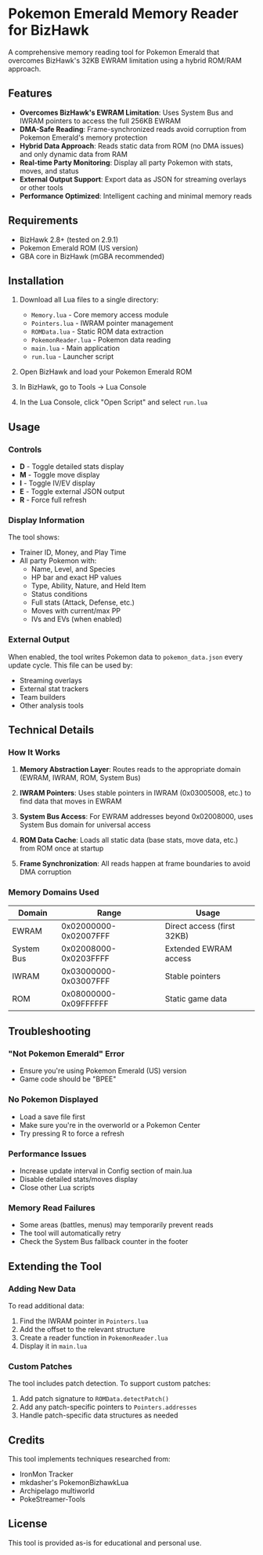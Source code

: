 # Pokemon Emerald Memory Reader for BizHawk

A comprehensive memory reading tool for Pokemon Emerald that overcomes BizHawk's 32KB EWRAM limitation using a hybrid ROM/RAM approach.

## Features

- **Overcomes BizHawk's EWRAM Limitation**: Uses System Bus and IWRAM pointers to access the full 256KB EWRAM
- **DMA-Safe Reading**: Frame-synchronized reads avoid corruption from Pokemon Emerald's memory protection
- **Hybrid Data Approach**: Reads static data from ROM (no DMA issues) and only dynamic data from RAM
- **Real-time Party Monitoring**: Display all party Pokemon with stats, moves, and status
- **External Output Support**: Export data as JSON for streaming overlays or other tools
- **Performance Optimized**: Intelligent caching and minimal memory reads

## Requirements

- BizHawk 2.8+ (tested on 2.9.1)
- Pokemon Emerald ROM (US version)
- GBA core in BizHawk (mGBA recommended)

## Installation

1. Download all Lua files to a single directory:
   - `Memory.lua` - Core memory access module
   - `Pointers.lua` - IWRAM pointer management
   - `ROMData.lua` - Static ROM data extraction
   - `PokemonReader.lua` - Pokemon data reading
   - `main.lua` - Main application
   - `run.lua` - Launcher script

2. Open BizHawk and load your Pokemon Emerald ROM

3. In BizHawk, go to Tools → Lua Console

4. In the Lua Console, click "Open Script" and select `run.lua`

## Usage

### Controls

- **D** - Toggle detailed stats display
- **M** - Toggle move display
- **I** - Toggle IV/EV display
- **E** - Toggle external JSON output
- **R** - Force full refresh

### Display Information

The tool shows:
- Trainer ID, Money, and Play Time
- All party Pokemon with:
  - Name, Level, and Species
  - HP bar and exact HP values
  - Type, Ability, Nature, and Held Item
  - Status conditions
  - Full stats (Attack, Defense, etc.)
  - Moves with current/max PP
  - IVs and EVs (when enabled)

### External Output

When enabled, the tool writes Pokemon data to `pokemon_data.json` every update cycle. This file can be used by:
- Streaming overlays
- External stat trackers
- Team builders
- Other analysis tools

## Technical Details

### How It Works

1. **Memory Abstraction Layer**: Routes reads to the appropriate domain (EWRAM, IWRAM, ROM, System Bus)

2. **IWRAM Pointers**: Uses stable pointers in IWRAM (0x03005008, etc.) to find data that moves in EWRAM

3. **System Bus Access**: For EWRAM addresses beyond 0x02008000, uses System Bus domain for universal access

4. **ROM Data Cache**: Loads all static data (base stats, move data, etc.) from ROM once at startup

5. **Frame Synchronization**: All reads happen at frame boundaries to avoid DMA corruption

### Memory Domains Used

| Domain | Range | Usage |
|--------|-------|-------|
| EWRAM | 0x02000000-0x02007FFF | Direct access (first 32KB) |
| System Bus | 0x02008000-0x0203FFFF | Extended EWRAM access |
| IWRAM | 0x03000000-0x03007FFF | Stable pointers |
| ROM | 0x08000000-0x09FFFFFF | Static game data |

## Troubleshooting

### "Not Pokemon Emerald" Error
- Ensure you're using Pokemon Emerald (US) version
- Game code should be "BPEE"

### No Pokemon Displayed
- Load a save file first
- Make sure you're in the overworld or a Pokemon Center
- Try pressing R to force a refresh

### Performance Issues
- Increase update interval in Config section of main.lua
- Disable detailed stats/moves display
- Close other Lua scripts

### Memory Read Failures
- Some areas (battles, menus) may temporarily prevent reads
- The tool will automatically retry
- Check the System Bus fallback counter in the footer

## Extending the Tool

### Adding New Data

To read additional data:

1. Find the IWRAM pointer in `Pointers.lua`
2. Add the offset to the relevant structure
3. Create a reader function in `PokemonReader.lua`
4. Display it in `main.lua`

### Custom Patches

The tool includes patch detection. To support custom patches:

1. Add patch signature to `ROMData.detectPatch()`
2. Add any patch-specific pointers to `Pointers.addresses`
3. Handle patch-specific data structures as needed

## Credits

This tool implements techniques researched from:
- IronMon Tracker
- mkdasher's PokemonBizhawkLua
- Archipelago multiworld
- PokeStreamer-Tools

## License

This tool is provided as-is for educational and personal use.